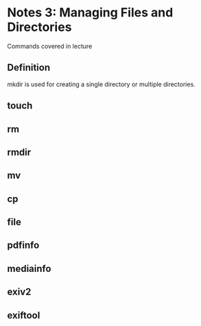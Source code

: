 # Notes 3: Managing Files and Directories

Commands covered in lecture
## Definition
mkdir is used for creating a single directory or multiple directories. 

## touch 

## rm

## rmdir

## mv

## cp

## file

## pdfinfo

## mediainfo

## exiv2

## exiftool
